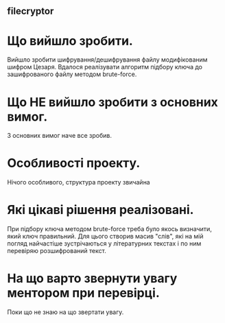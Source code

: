 ## filecryptor

# Що вийшло зробити.

Вийшло зробити шифрування/дешифрування файлу модифікованим шифром Цезаря.
Вдалося реалізувати алгоритм підбору ключа до зашифрованого файлу методом brute-force.

# Що НЕ вийшло зробити з основних вимог.

З основних вимог наче все зробив.

# Особливості проекту.

Нічого особливого, структура проекту звичайна

# Які цікаві рішення реалізовані.

При підбору ключа методом brute-force треба було якось визначити, який ключ правильний.
Для цього створив масив "слів", які на мій погляд найчастіше зустрічаються у літературних
текстах і по ним перевіряю розшифрований текст.

# На що варто звернути увагу ментором при перевірці.

Поки що не знаю на що звертати увагу.